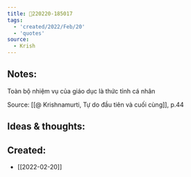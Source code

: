 ```yaml
---
title: 💬220220-185017
tags:
  - 'created/2022/Feb/20'
  - 'quotes'
source:
  - Krish
---
```


## Notes:
Toàn bộ nhiệm vụ của giáo dục là thức tỉnh cá nhân

Source: [[@ Krishnamurti, Tự do đầu tiên và cuối cùng]], p.44

## Ideas & thoughts:
## Created:
- [[2022-02-20]]
